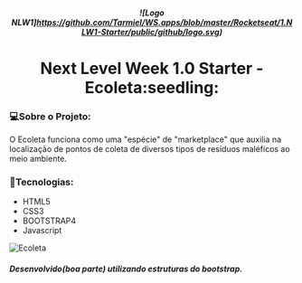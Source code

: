<h5 align="center"> 

  ![Logo NLW1]https://github.com/Tarmiel/WS.apps/blob/master/Rocketseat/1.NLW1-Starter/public/github/logo.svg) 
</h5>

<h1 align="center">Next Level Week 1.0 Starter - Ecoleta:seedling:</h1>

### :computer:Sobre o Projeto:
O Ecoleta funciona como uma "espécie" de "marketplace" que auxilia na localização de pontos de coleta de diversos tipos de resíduos maléficos ao meio ambiente.

### :rocket:Tecnologias:

- HTML5
- CSS3
- BOOTSTRAP4
- Javascript


![Ecoleta](https://repository-images.githubusercontent.com/268559110/520c8a80-a8fc-11ea-8512-15f8979b418c)

##### Desenvolvido(boa parte) utilizando estruturas do bootstrap.
